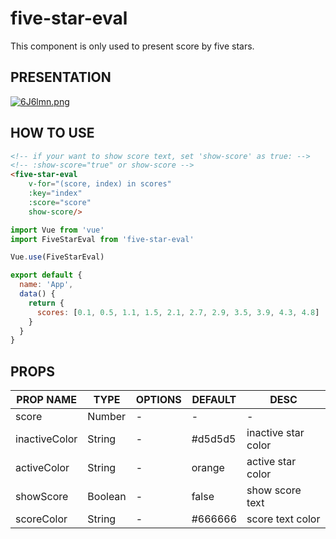# five-star-eval

This component is only used to present score by five stars.

## PRESENTATION

[![6J6lmn.png](https://s3.ax1x.com/2021/03/10/6J6lmn.png)](https://imgtu.com/i/6J6lmn)

## HOW TO USE

```html
<!-- if your want to show score text, set 'show-score' as true: -->
<!-- :show-score="true" or show-score -->
<five-star-eval
    v-for="(score, index) in scores"
    :key="index"
    :score="score"
    show-score/>
```

```js
import Vue from 'vue'
import FiveStarEval from 'five-star-eval'

Vue.use(FiveStarEval)

export default {
  name: 'App',
  data() {
    return {
      scores: [0.1, 0.5, 1.1, 1.5, 2.1, 2.7, 2.9, 3.5, 3.9, 4.3, 4.8]
    }
  }
}
```

## PROPS

| PROP NAME | TYPE | OPTIONS | DEFAULT | DESC |
| --- | --- | --- | --- | --- |
| score | Number | - | - | - |
| inactiveColor | String | - | #d5d5d5 | inactive star color |
| activeColor | String | - | orange | active star color |
| showScore | Boolean | - | false | show score text |
| scoreColor | String | - | #666666 | score text color |
